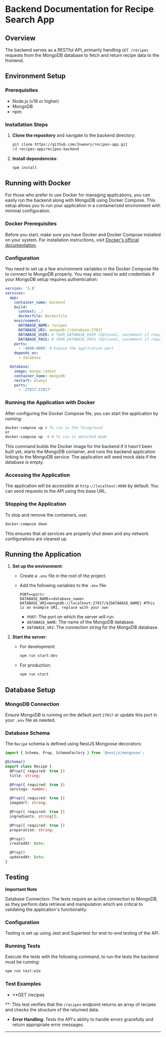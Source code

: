 # Backend Documentation for Recipe Search App

## Overview

The backend serves as a RESTful API, primarily handling `GET /recipes` requests from the MongoDB database to fetch and return recipe data to the frontend.

## Environment Setup

### Prerequisites

- Node.js (v18 or higher)
- MongoDB
- npm

### Installation Steps

1. **Clone the repository** and navigate to the backend directory:
   ```bash
   git clone https://github.com/Jswears/recipes-app.git
   cd recipes-app/recipes-backend
   ```
2. **Install dependencies**:
   ```bash
   npm install
   ```

## Running with Docker

For those who prefer to use Docker for managing applications, you can easily run the backend along with MongoDB using Docker Compose. This setup allows you to run your application in a containerized environment with minimal configuration.

### Docker Prerequisites

Before you start, make sure you have Docker and Docker Compose installed on your system. For installation instructions, visit [Docker's official documentation](https://docs.docker.com/get-docker/).

### Configuration

You need to set up a few environment variables in the Docker Compose file to connect to MongoDB properly. You may also need to add credentials if your MongoDB setup requires authentication:

```yaml
version: '3.8'
services:
  app:
    container_name: backend
    build:
      context: ./
      dockerfile: Dockerfile
    environment:
      DATABASE_NAME: recipes
      DATABASE_URI: mongodb://database:27017
      DATABASE_USER: # YOUR_DATABASE_USER (Optional, uncomment if required)
      DATABASE_PASS: # YOUR_DATABASE_PASS (Optional, uncomment if required)
    ports:
      - '4000:4000' # Expose the application port
    depends_on:
      - database

  database:
    image: mongo:latest
    container_name: mongodb
    restart: always
    ports:
      - '27017:27017'
```

### Running the Application with Docker

After configuring the Docker Compose file, you can start the application by running:

```bash
docker-compose up # To run in the foreground
or
docker-compose up -d # To run in detached mode
```

This command builds the Docker image for the backend if it hasn't been built yet, starts the MongoDB container, and runs the backend application linking to the MongoDB service. The application will seed mock data if the database is empty.

### Accessing the Application

The application will be accessible at `http://localhost:4000` by default. You can send requests to the API using this base URL.

### Stopping the Application

To stop and remove the containers, use:

```bash
docker-compose down
```

This ensures that all services are properly shut down and any network configurations are cleaned up.

## Running the Application

1. **Set up the environment**:

   - Create a `.env` file in the root of the project.
   - Add the following variables to the `.env` file:

     ```plaintext
     PORT=<port>
     DATABASE_NAME=<database_name>
     DATABASE_URI=mongodb://localhost:27017/${DATABASE_NAME} #This is an example URI, replace with your own
     ```

     - `PORT`: The port on which the server will run.
     - `DATABASE_NAME`: The name of the MongoDB database.
     - `DATABASE_URI`: The connection string for the MongoDB database.

2. **Start the server**:
   - For development:
     ```bash
     npm run start:dev
     ```
   - For production:
     ```bash
     npm run start
     ```

## Database Setup

### MongoDB Connection

Ensure MongoDB is running on the default port `27017` or update this port in your `.env` file as needed.

### Database Schema

The `Recipe` schema is defined using NestJS Mongoose decorators:

```typescript
import { Schema, Prop, SchemaFactory } from '@nestjs/mongoose';

@Schema()
export class Recipe {
  @Prop({ required: true })
  title: string;

  @Prop({ required: true })
  servings: number;

  @Prop({ required: true })
  imageUrl: string;

  @Prop({ required: true })
  ingredients: string[];

  @Prop({ required: true })
  preparation: string;

  @Prop()
  createdAt: Date;

  @Prop()
  updatedAt: Date;
}
```

## Testing

**Important Note**

Database Connection: The tests require an active connection to MongoDB, as they perform data retrieval and manipulation which are critical to validating the application's functionality.

### Configuration

Testing is set up using Jest and Supertest for end-to-end testing of the API.

### Running Tests

Execute the tests with the following command, to run the tests the backend must be running:

```bash
npm run test:e2e
```

### Test Examples

- \*\*GET /recipes

\*\*: This test verifies that the `/recipes` endpoint returns an array of recipes and checks the structure of the returned data.

- **Error Handling**: Tests the API's ability to handle errors gracefully and return appropriate error messages.

---
